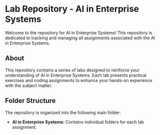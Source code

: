 # Lab Repository - AI in Enterprise Systems

Welcome to the repository for AI in Enterprise Systems! This repository is dedicated to tracking and managing all assignments associated with the AI in Enterprise Systems.

## About

This repository contains a series of labs designed to reinforce your understanding of AI in Enterprise Systems. Each lab presents practical exercises and coding assignments to enhance your hands-on experience with the subject matter.

## Folder Structure

The repository is organized into the following main folder:

- **AI in Enterprise Systems**: Contains individual folders for each lab assignment.

